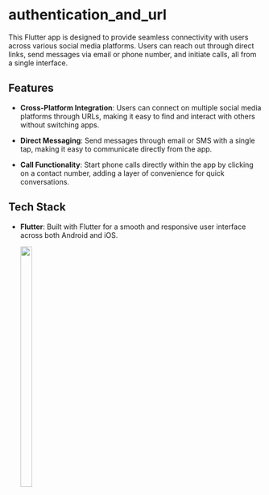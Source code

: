 # authentication_and_url

This Flutter app is designed to provide seamless connectivity with users across various social media platforms. Users can reach out through direct links, send messages via email or phone number, and initiate calls, all from a single interface.

## Features

- **Cross-Platform Integration**: Users can connect on multiple social media platforms through URLs, making it easy to find and interact with others without switching apps.
  
- **Direct Messaging**: Send messages through email or SMS with a single tap, making it easy to communicate directly from the app.

- **Call Functionality**: Start phone calls directly within the app by clicking on a contact number, adding a layer of convenience for quick conversations.

## Tech Stack

- **Flutter**: Built with Flutter for a smooth and responsive user interface across both Android and iOS.
  

  <img src="https://github.com/user-attachments/assets/6b128bb4-b5cc-4907-af3c-0b35e1047eba" width="22%" Height="35%">
